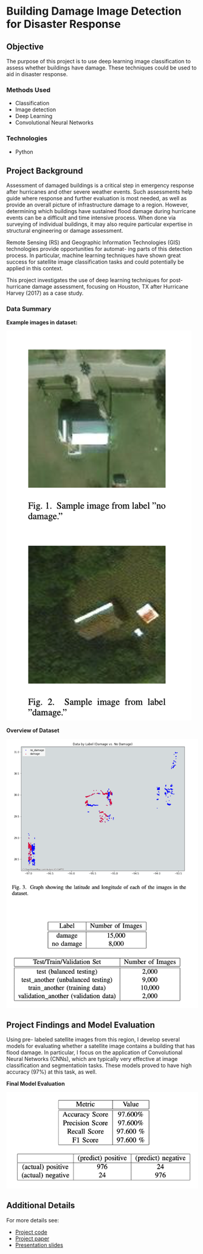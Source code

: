 # Building Damage Image Detection for Disaster Response


## Objective

The purpose of this project is to use deep learning image classification to assess whether buildings have damage. These techniques could be used to aid in disaster response.

### Methods Used
* Classification
* Image detection
* Deep Learning
* Convolutional Neural Networks

### Technologies
* Python

## Project Background

Assessment of damaged buildings is a critical step in emergency response after hurricanes and other severe weather events. Such assessments help guide where response and further evaluation is most needed, as well as provide an overall picture of infrastructure damage to a region. However, determining which buildings have sustained flood damage during hurricane events can be a difficult and time intensive process. When done via surveying of individual buildings, it may also require particular expertise in structural engineering or damage assessment.


Remote Sensing (RS) and Geographic Information Technologies (GIS) technologies provide opportunities for automat- ing parts of this detection process. In particular, machine learning techniques have shown great success for satellite image classification tasks and could potentially be applied in this context.


This project investigates the use of deep learning techniques for post-hurricane damage assessment, focusing on Houston, TX after Hurricane Harvey (2017) as a case study. 

### Data Summary

**Example images in dataset:**

![](images/data_labels.png)

**Overview of Dataset**

![](images/dataset_overview.png)

## Project Findings and Model Evaluation

Using pre- labeled satellite images from this region, I develop several models for evaluating whether a satellite image contains a building that has flood damage. In particular, I focus on the application of Convolutional Neural Networks (CNNs), which are typically very effective at image classification and segmentatioin tasks. These models proved to have high accuracy (97%) at this task, as well.

**Final Model Evaluation**

![](images/final_model_evaluation.png)


## Additional Details

For more details see:
* [Project code](image_detection_notebook.ipynb)
* [Project paper](report.pdf)
* [Presentation slides](presentation.pdf)
